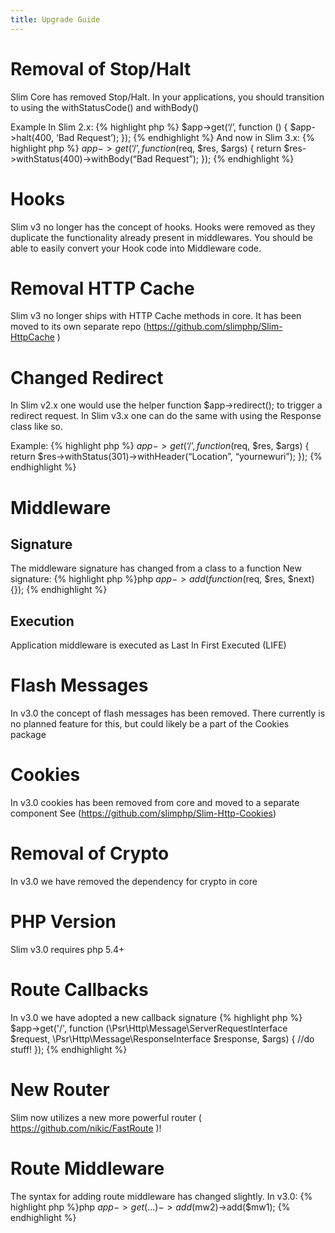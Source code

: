 ```yaml
---
title: Upgrade Guide
---
```


# Removal of Stop/Halt
Slim Core has removed Stop/Halt. 
In your applications, you should transition to using the withStatusCode() and withBody()

Example In Slim 2.x:
{% highlight php %}
$app->get(‘/’, function () {  $app->halt(400, ‘Bad Request’); });
{% endhighlight %}
And now in Slim 3.x:
{% highlight php %}
$app->get(‘/’, function ($req, $res, $args) { return $res->withStatus(400)->withBody(“Bad Request”); });
{% endhighlight %}

# Hooks
Slim v3 no longer has the concept of hooks. Hooks were removed as they duplicate the functionality already present in middlewares. You should be able to easily convert your Hook code into Middleware code.

# Removal HTTP Cache
Slim v3 no longer ships with HTTP Cache methods in core. It has been moved to its own separate repo (https://github.com/slimphp/Slim-HttpCache )

# Changed Redirect
In Slim v2.x one would use the helper function $app->redirect(); to trigger a redirect request.
In Slim v3.x one can do the same with using the Response class like so.

Example:
{% highlight php %}
$app->get(‘/’, function ($req, $res, $args) {
    return $res->withStatus(301)->withHeader(“Location”, “yournewuri”);
});
{% endhighlight %}

# Middleware
Signature
----
The middleware signature has changed from a class to a function
New signature: {% highlight php %}php $app->add(function ($req, $res, $next) {}); {% endhighlight %}

Execution
-----
Application middleware is executed as Last In First Executed (LIFE)

# Flash Messages
In v3.0 the concept of flash messages has been removed. There currently is no planned feature for this, but could likely be a part of the Cookies package

# Cookies
In v3.0 cookies has been removed from core and moved to a separate component  See (https://github.com/slimphp/Slim-Http-Cookies)

# Removal of Crypto
In v3.0 we have removed the dependency for crypto in core

# PHP Version
Slim v3.0 requires php 5.4+

# Route Callbacks
In v3.0 we have adopted a new callback signature
{% highlight php %}
$app->get('/', function (\Psr\Http\Message\ServerRequestInterface $request,
\Psr\Http\Message\ResponseInterface $response, $args) {
//do stuff!
});
{% endhighlight %}

# New Router
Slim now utilizes a new more powerful router ( https://github.com/nikic/FastRoute )!

# Route Middleware
The syntax for adding route middleware has changed slightly.
In v3.0:
{% highlight php %}php $app->get(…)->add($mw2)->add($mw1); {% endhighlight %}
